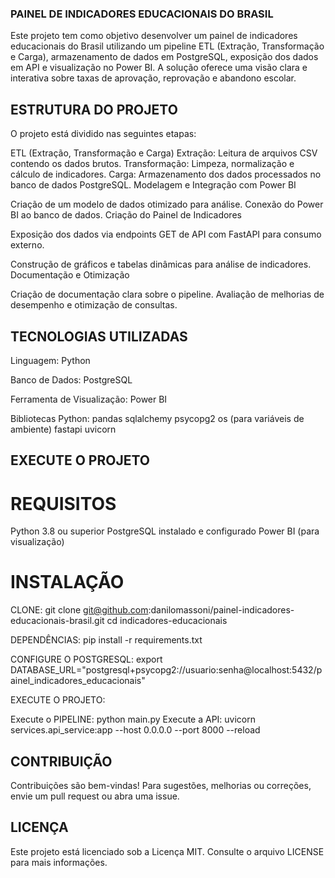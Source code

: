 ### PAINEL DE INDICADORES EDUCACIONAIS DO BRASIL

Este projeto tem como objetivo desenvolver um painel de indicadores educacionais do Brasil utilizando um pipeline ETL (Extração, Transformação e Carga), armazenamento de dados em PostgreSQL, exposição dos dados em API e visualização no Power BI. A solução oferece uma visão clara e interativa sobre taxas de aprovação, reprovação e abandono escolar.

## ESTRUTURA DO PROJETO

O projeto está dividido nas seguintes etapas:

ETL (Extração, Transformação e Carga)
Extração: Leitura de arquivos CSV contendo os dados brutos.
Transformação: Limpeza, normalização e cálculo de indicadores.
Carga: Armazenamento dos dados processados no banco de dados PostgreSQL.
Modelagem e Integração com Power BI

Criação de um modelo de dados otimizado para análise.
Conexão do Power BI ao banco de dados.
Criação do Painel de Indicadores

Exposição dos dados via endpoints GET de API com FastAPI para consumo externo.

Construção de gráficos e tabelas dinâmicas para análise de indicadores.
Documentação e Otimização

Criação de documentação clara sobre o pipeline.
Avaliação de melhorias de desempenho e otimização de consultas.

## TECNOLOGIAS UTILIZADAS

Linguagem: Python

Banco de Dados: PostgreSQL

Ferramenta de Visualização: Power BI

Bibliotecas Python:
pandas
sqlalchemy
psycopg2
os (para variáveis de ambiente)
fastapi
uvicorn

## EXECUTE O PROJETO

# REQUISITOS

Python 3.8 ou superior
PostgreSQL instalado e configurado
Power BI (para visualização)

# INSTALAÇÃO

CLONE:
git clone git@github.com:danilomassoni/painel-indicadores-educacionais-brasil.git
cd indicadores-educacionais

DEPENDÊNCIAS:
pip install -r requirements.txt

CONFIGURE O POSTGRESQL:
export DATABASE_URL="postgresql+psycopg2://usuario:senha@localhost:5432/painel_indicadores_educacionais"

EXECUTE O PROJETO:

Execute o PIPELINE: python main.py
Execute a API: uvicorn services.api_service:app --host 0.0.0.0 --port 8000 --reload

## CONTRIBUIÇÃO

Contribuições são bem-vindas! Para sugestões, melhorias ou correções, envie um pull request ou abra uma issue.

## LICENÇA

Este projeto está licenciado sob a Licença MIT. Consulte o arquivo LICENSE para mais informações.
